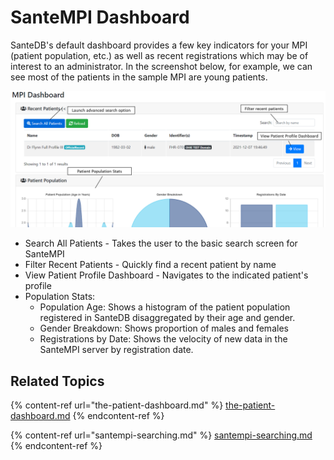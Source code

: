 # SanteMPI Dashboard

SanteDB's default dashboard provides a few key indicators for your MPI (patient population, etc.) as well as recent registrations which may be of interest to an administrator. In the screenshot below, for example, we can see most of the patients in the sample MPI are young patients.

![](<../.gitbook/assets/image (427) (1) (1) (1).png>)

* Search All Patients - Takes the user to the basic search screen for SanteMPI&#x20;
* Filter Recent Patients - Quickly find a recent patient by name
* View Patient Profile Dashboard - Navigates to the indicated patient's profile
* Population Stats:
  * Population Age: Shows a histogram of the patient population registered in SanteDB disaggregated by their age and gender.
  * Gender Breakdown: Shows proportion of males and females
  * Registrations by Date: Shows the velocity of new data in the SanteMPI server by registration date.

## Related Topics

{% content-ref url="the-patient-dashboard.md" %}
[the-patient-dashboard.md](the-patient-dashboard.md)
{% endcontent-ref %}

{% content-ref url="santempi-searching.md" %}
[santempi-searching.md](santempi-searching.md)
{% endcontent-ref %}

